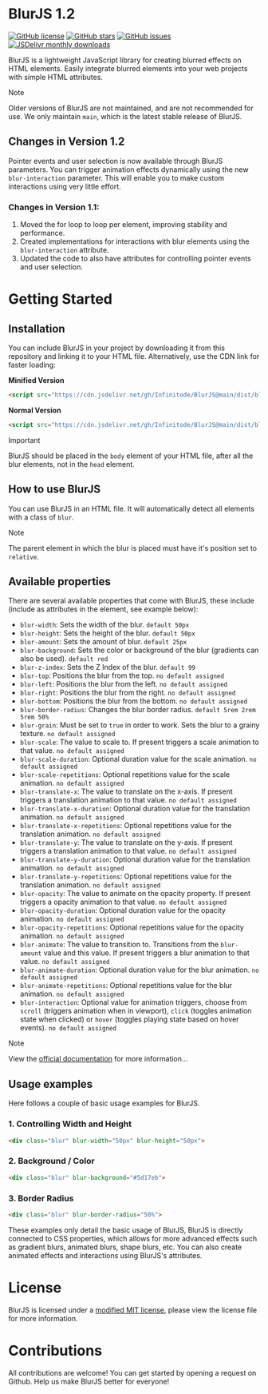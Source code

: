 # BlurJS 1.2

[![GitHub license](https://img.shields.io/badge/license-compliance-green.svg)](https://github.com/infinitode/blurjs/blob/main/LICENSE)
[![GitHub stars](https://img.shields.io/github/stars/infinitode/blurjs.svg)](https://github.com/infinitode/blurjs/stargazers)
[![GitHub issues](https://img.shields.io/github/issues/infinitode/blurjs.svg)](https://github.com/infinitode/blurjs/issues)
[![JSDelivr monthly downloads](https://data.jsdelivr.com/v1/package/gh/Infinitode/BlurJS/badge?style=rounded)](https://www.jsdelivr.com/package/gh/Infinitode/BlurJS)

BlurJS is a lightweight JavaScript library for creating blurred effects on HTML elements. Easily integrate blurred elements into your web projects with simple HTML attributes.

> [!NOTE]
> Older versions of BlurJS are not maintained, and are not recommended for use. We only maintain `main`, which is the latest stable release of BlurJS.

## Changes in Version 1.2

Pointer events and user selection is now available through BlurJS parameters. You can trigger animation effects dynamically using the new `blur-interaction` parameter. This will enable you to make custom interactions using very little effort.

### Changes in Version 1.1:
1. Moved the for loop to loop per element, improving stability and performance.
2. Created implementations for interactions with blur elements using the `blur-interaction` attribute.
3. Updated the code to also have attributes for controlling pointer events and user selection.

# Getting Started

## Installation

You can include BlurJS in your project by downloading it from this repository and linking it to your HTML file. Alternatively, use the CDN link for faster loading:

**Minified Version**
```html
<script src="https://cdn.jsdelivr.net/gh/Infinitode/BlurJS@main/dist/blur.min.js"></script>
```

**Normal Version**
```html
<script src="https://cdn.jsdelivr.net/gh/Infinitode/BlurJS@main/dist/blur.js"></script>
```

> [!IMPORTANT]
> BlurJS should be placed in the `body` element of your HTML file, after all the blur elements, not in the `head` element.

## How to use BlurJS

You can use BlurJS in an HTML file. It will automatically detect all elements with a class of `blur`.

> [!NOTE]
> The parent element in which the blur is placed must have it's position set to `relative`.

## Available properties

There are several available properties that come with BlurJS, these include (include as attributes in the element, see example below):

- `blur-width`: Sets the width of the blur. `default 50px`
- `blur-height`: Sets the height of the blur. `default 50px`
- `blur-amount`: Sets the amount of blur. `default 25px`
- `blur-background`: Sets the color or background of the blur (gradients can also be used). `default red`
- `blur-z-index`: Sets the Z Index of the blur. `default 99`
- `blur-top`: Positions the blur from the top. `no default assigned`
- `blur-left`: Positions the blur from the left. `no default assigned`
- `blur-right`: Positions the blur from the right. `no default assigned`
- `blur-bottom`: Positions the blur from the bottom. `no default assigned`
- `blur-border-radius`: Changes the blur border radius. `default 5rem 2rem 5rem 50%`
- `blur-grain`: Must be set to `true` in order to work. Sets the blur to a grainy texture. `no default assigned`
- `blur-scale`: The value to scale to. If present triggers a scale animation to that value. `no default assigned`
- `blur-scale-duration`: Optional duration value for the scale animation. `no default assigned`
- `blur-scale-repetitions`: Optional repetitions value for the scale animation. `no default assigned`
- `blur-translate-x`: The value to translate on the x-axis. If present triggers a translation animation to that value. `no default assigned`
- `blur-translate-x-duration`: Optional duration value for the translation animation. `no default assigned`
- `blur-translate-x-repetitions`: Optional repetitions value for the translation animation. `no default assigned`
- `blur-translate-y`: The value to translate on the y-axis. If present triggers a translation animation to that value. `no default assigned`
- `blur-translate-y-duration`: Optional duration value for the translation animation. `no default assigned`
- `blur-translate-y-repetitions`: Optional repetitions value for the translation animation. `no default assigned`
- `blur-opacity`: The value to animate on the opacity property. If present triggers a opacity animation to that value. `no default assigned`
- `blur-opacity-duration`: Optional duration value for the opacity animation. `no default assigned`
- `blur-opacity-repetitions`: Optional repetitions value for the opacity animation. `no default assigned`
- `blur-animate`: The value to transition to. Transitions from the `blur-amount` value and this value. If present triggers a blur animation to that value. `no default assigned`
- `blur-animate-duration`: Optional duration value for the blur animation. `no default assigned`
- `blur-animate-repetitions`: Optional repetitions value for the blur animation. `no default assigned`
- `blur-interaction`: Optional value for animation triggers, choose from `scroll` (triggers animation when in viewport), `click` (toggles animation state when clicked) or `hover` (toggles playing state based on hover events). `no default assigned`

> [!NOTE]
> View the [official documentation](https://infinitode-docs.gitbook.io/documentation/package-documentation/blurjs-package-documentation) for more information...

## Usage examples

Here follows a couple of basic usage examples for BlurJS.

### 1. Controlling Width and Height
```HTML
<div class="blur" blur-width="50px" blur-height="50px">
```

### 2. Background / Color
```HTML
<div class="blur" blur-background="#5d17eb">
```

### 3. Border Radius
```HTML
<div class="blur" blur-border-radius="50%">
```

These examples only detail the basic usage of BlurJS, BlurJS is directly connected to CSS properties, which allows for more advanced effects such as gradient blurs, animated blurs, shape blurs, etc. You can also create animated effects and interactions using BlurJS's attributes.

# License

BlurJS is licensed under a [modified MIT license](https://github.com/infinitode/blurjs/blob/main/LICENSE), please view the license file for more information.

# Contributions

All contributions are welcome! You can get started by opening a request on Github. Help us make BlurJS better for everyone!
